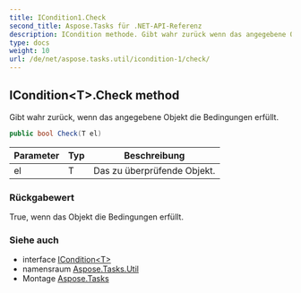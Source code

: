 ```yaml
---
title: ICondition1.Check
second_title: Aspose.Tasks für .NET-API-Referenz
description: ICondition methode. Gibt wahr zurück wenn das angegebene Objekt die Bedingungen erfüllt.
type: docs
weight: 10
url: /de/net/aspose.tasks.util/icondition-1/check/
---
```

## ICondition&lt;T&gt;.Check method

Gibt wahr zurück, wenn das angegebene Objekt die Bedingungen erfüllt.

```csharp
public bool Check(T el)
```

| Parameter | Typ | Beschreibung |
| --- | --- | --- |
| el | T | Das zu überprüfende Objekt. |

### Rückgabewert

True, wenn das Objekt die Bedingungen erfüllt.

### Siehe auch

* interface [ICondition&lt;T&gt;](../)
* namensraum [Aspose.Tasks.Util](../../icondition-1/)
* Montage [Aspose.Tasks](../../../)


